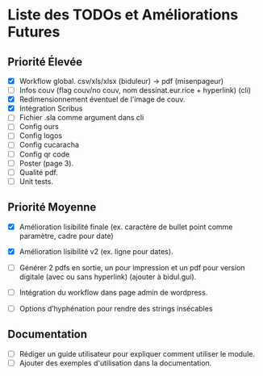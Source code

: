 # Liste des TODOs et Améliorations Futures

## Priorité Élevée
- [x] Workflow global. csv/xls/xlsx (biduleur) -> pdf (misenpageur)
- [ ] Infos couv (flag couv/no couv, nom dessinat.eur.rice + hyperlink) (cli)
- [x] Redimensionnement éventuel de l'image de couv.
- [x] Intégration Scribus
- [ ] Fichier .sla comme argument dans cli
- [ ] Config ours
- [ ] Config logos
- [ ] Config cucaracha
- [ ] Config qr code
- [ ] Poster (page 3).
- [ ] Qualité pdf.
- [ ] Unit tests.

## Priorité Moyenne
- [x] Amélioration lisibilité finale (ex. caractère de bullet point comme paramètre, cadre pour date)
- [x] Amélioration lisibilité v2 (ex. ligne pour dates).
- [ ] Générer 2 pdfs en sortie, un pour impression et un pdf pour version digitale (avec ou sans hyperlink) (ajouter à bidul.gui).
- [ ] Intégration du workflow dans page admin de wordpress.
- [ ] Options d’hyphénation pour rendre des strings insécables


## Documentation
- [ ] Rédiger un guide utilisateur pour expliquer comment utiliser le module.
- [ ] Ajouter des exemples d'utilisation dans la documentation.